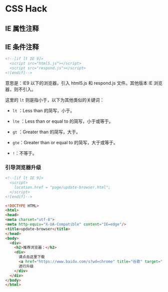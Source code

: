 # CSS Hack
## IE 属性注释

## IE 条件注释
``` html
<!--[if lt IE 9]>
  <script src="html5.js"></script>
  <script src="respond.js"></script>
<![endif]-->
```

意思是：IE9 以下的浏览器，引入 html5.js 和 respond.js 文件。其他版本 IE 浏览器，则不引入。

这里的 `lt` 则是指小于，以下为其他类似的关键词：

* `lt` ：Less than 的简写，小于。

* `lte` ：Less than or equal to 的简写，小于或等于。

* `gt` ：Greater than 的简写，大于。

* `gte`：Greater than or equal to 的简写，大于或等于。

* `!`：不等于。

### 引导浏览器升级
``` html
<!--[if lt IE 9]>
  <script>
	location.href = "page/update-browser.html";
  </script>
<![endif]-->
```

``` html
<!DOCTYPE HTML>
<html>
<head>
<meta charset="utf-8">
<meta http-equiv="X-UA-Compatible" content="IE=edge"/>
<title>update-browser</title>
</head>
<body>
  <div>
    <h2>推荐浏览器：</h2>
    <div>
      请点击这里下载
      <a href="https://www.baidu.com/s?wd=chrome" title="谷歌" target="_blank" >Google 浏览器</a>
      进行升级
    </div>
  </div>
</body>
</html>
```
